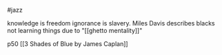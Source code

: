 #jazz 

knowledge is freedom ignorance is slavery. 
Miles Davis describes blacks not learning things due to "[[ghetto mentality]]"

p50 [[3 Shades of Blue by James Caplan]]
